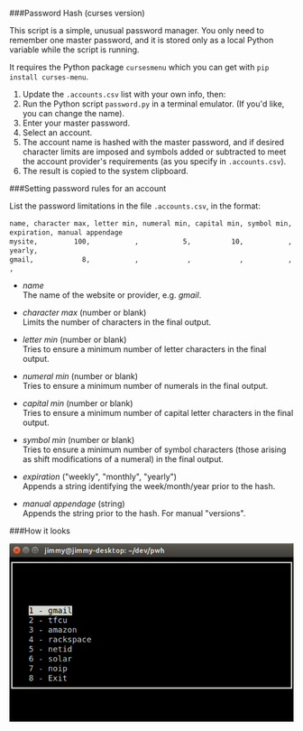 ###Password Hash (curses version)

This script is a simple, unusual password manager. You only need to remember one master password, and it is stored only as a local Python variable while the script is running.

It requires the Python package `cursesmenu` which you can get with `pip install curses-menu`.

1. Update the `.accounts.csv` list with your own info, then:
2. Run the Python script `password.py` in a terminal emulator. (If you'd like, you can change the name).
3. Enter your master password.
4. Select an account.
5. The account name is hashed with the master password, and if desired character limits are imposed and symbols added or subtracted to meet the account provider's requirements (as you specify in `.accounts.csv`).
6. The result is copied to the system clipboard.

###Setting password rules for an account

List the password limitations in the file `.accounts.csv`, in the format:

	name, character max, letter min, numeral min, capital min, symbol min, expiration, manual appendage
	mysite,         100,           ,           5,          10,           ,     yearly,
	gmail,            8,           ,            ,            ,           ,           ,

* *name*  
The name of the website or provider, e.g. *gmail*.

* *character max* (number or blank)  
Limits the number of characters in the final output.		

* *letter min* (number or blank)  
Tries to ensure a minimum number of letter characters in the final output.

* *numeral min* (number or blank)  
Tries to ensure a minimum number of numerals in the final output.

* *capital min* (number or blank)  
Tries to ensure a minimum number of capital letter characters in the final output.

* *symbol min* (number or blank)  
Tries to ensure a minimum number of symbol characters (those arising as shift modifications of a numeral) in the final output.

* *expiration* ("weekly", "monthly", "yearly")  
Appends a string identifying the week/month/year prior to the hash.

* *manual appendage* (string)  
Appends the string prior to the hash. For manual "versions". 

###How it looks

![Alt text](screenshot.png)

